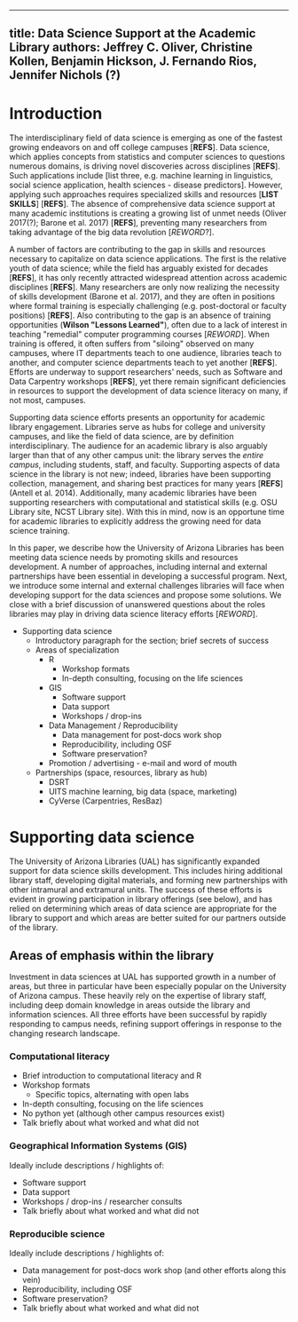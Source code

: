 ----
title: Data Science Support at the Academic Library
authors: Jeffrey C. Oliver, Christine Kollen, Benjamin Hickson, J. Fernando Rios, Jennifer Nichols (?)
----

# Introduction
The interdisciplinary field of data science is emerging as one of the fastest growing endeavors on and off college campuses [**REFS**]. Data science, which applies concepts from statistics and computer sciences to questions numerous domains, is driving novel discoveries across disciplines [**REFS**]. Such applications include [list three, e.g. machine learning in linguistics, social science application, health sciences - disease predictors]. However, applying such approaches requires specialized skills and resources [**LIST SKILLS**] [**REFS**]. The absence of comprehensive data science support at many academic institutions is creating a growing list of unmet needs (Oliver 2017(?); Barone et al. 2017) [**REFS**], preventing many researchers from taking advantage of the big data revolution [_REWORD_?].

A number of factors are contributing to the gap in skills and resources necessary to capitalize on data science applications. The first is the relative youth of data science; while the field has arguably existed for decades [**REFS**], it has only recently attracted widespread attention across academic disciplines [**REFS**]. Many researchers are only now realizing the necessity of skills development (Barone et al. 2017), and they are often in positions where formal training is especially challenging (e.g. post-doctoral or faculty positions) [**REFS**]. Also contributing to the gap is an absence of training opportunities (**Wilson "Lessons Learned"**), often due to a lack of interest in teaching "remedial" computer programming courses [_REWORD_]. When training is offered, it often suffers from "siloing" observed on many campuses, where IT departments teach to one audience, libraries teach to another, and computer science departments teach to yet another [**REFS**]. Efforts are underway to support researchers' needs, such as Software and Data Carpentry workshops [**REFS**], yet there remain significant deficiencies in resources to support the development of data science literacy on many, if not most, campuses.

Supporting data science efforts presents an opportunity for academic library engagement. Libraries serve as hubs for college and university campuses, and like the field of data science, are by definition interdisciplinary. The audience for an academic library is also arguably larger than that of any other campus unit: the library serves the _entire campus_, including students, staff, and faculty. Supporting aspects of data science in the library is not new; indeed, libraries have been supporting collection, management, and sharing best practices for many years [**REFS**] (Antell et al. 2014). Additionally, many academic libraries have been supporting researchers with computational and statistical skills (e.g. OSU Library site, NCST Library site). With this in mind, now is an opportune time for academic libraries to explicitly address the growing need for data science training.

In this paper, we describe how the University of Arizona Libraries has been meeting data science needs by promoting skills and resources development. A number of approaches, including internal and external partnerships have been essential in developing a successful program. Next, we introduce some internal and external challenges libraries will face when developing support for the data sciences and propose some solutions. We close with a brief discussion of unanswered questions about the roles libraries may play in driving data science literacy efforts [_REWORD_].

+ Supporting data science
    + Introductory paragraph for the section; brief secrets of success
    + Areas of specialization
        + R
            + Workshop formats
            + In-depth consulting, focusing on the life sciences
        + GIS
            + Software support
            + Data support
            + Workshops / drop-ins
        + Data Management / Reproducibility
            + Data management for post-docs work shop
            + Reproducibility, including OSF
            + Software preservation?
        + Promotion / advertising - e-mail and word of mouth
    + Partnerships (space, resources, library as hub)
        + DSRT
        + UITS machine learning, big data (space, marketing)
        + CyVerse (Carpentries, ResBaz)

# Supporting data science
The University of Arizona Libraries (UAL) has significantly expanded support for data science skills development. This includes hiring additional library staff, developing digital materials, and forming new partnerships with other intramural and extramural units. The success of these efforts is evident in growing participation in library offerings (see below), and has relied on determining which areas of data science are appropriate for the library to support and which areas are better suited for our partners outside of the library.

## Areas of emphasis within the library
Investment in data sciences at UAL has supported growth in a number of areas, but three in particular have been especially popular on the University of Arizona campus. These heavily rely on the expertise of library staff, including deep domain knowledge in areas outside the library and information sciences. All three efforts have been successful by rapidly responding to campus needs, refining support offerings in response to the changing research landscape.

### Computational literacy
+ Brief introduction to computational literacy and R
+ Workshop formats
    + Specific topics, alternating with open labs
+ In-depth consulting, focusing on the life sciences
+ No python yet (although other campus resources exist)
+ Talk briefly about what worked and what did not


### Geographical Information Systems (GIS)
Ideally include descriptions / highlights of:
+ Software support
+ Data support
+ Workshops / drop-ins / researcher consults
+ Talk briefly about what worked and what did not

### Reproducible science
Ideally include descriptions / highlights of:
+ Data management for post-docs work shop (and other efforts along this vein)
+ Reproducibility, including OSF
+ Software preservation?
+ Talk briefly about what worked and what did not

